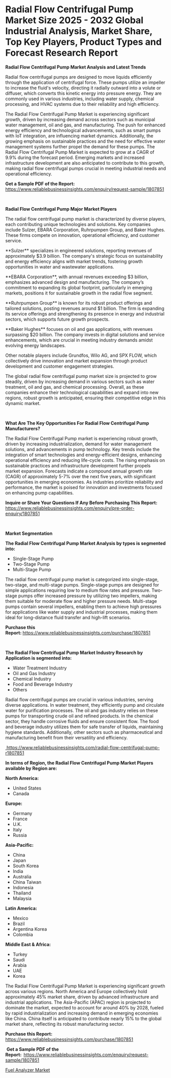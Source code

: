 <p><h1>Radial Flow Centrifugal Pump Market Size 2025 - 2032 Global Industrial Analysis, Market Share, Top Key Players, Product Types and Forecast Research Report</h1></p><p><strong>Radial Flow Centrifugal Pump Market Analysis and Latest Trends</strong></p>
<p><p>Radial flow centrifugal pumps are designed to move liquids efficiently through the application of centrifugal force. These pumps utilize an impeller to increase the fluid's velocity, directing it radially outward into a volute or diffuser, which converts this kinetic energy into pressure energy. They are commonly used in various industries, including water supply, chemical processing, and HVAC systems due to their reliability and high efficiency.</p><p>The Radial Flow Centrifugal Pump Market is experiencing significant growth, driven by increasing demand across sectors such as municipal water management, oil and gas, and manufacturing. The push for enhanced energy efficiency and technological advancements, such as smart pumps with IoT integration, are influencing market dynamics. Additionally, the growing emphasis on sustainable practices and the need for effective water management systems further propel the demand for these pumps. The Radial Flow Centrifugal Pump Market is expected to grow at a CAGR of 9.9% during the forecast period. Emerging markets and increased infrastructure development are also anticipated to contribute to this growth, making radial flow centrifugal pumps crucial in meeting industrial needs and operational efficiency.</p></p>
<p><strong>Get a Sample PDF of the Report:&nbsp;</strong> <a href="https://www.reliablebusinessinsights.com/enquiry/request-sample/1807851?utm_campaign=1789&utm_medium=2&utm_source=Github&utm_content=ia&utm_term=10042025&utm_id=radial-flow-centrifugal-pump">https://www.reliablebusinessinsights.com/enquiry/request-sample/1807851</a></p>
<p>&nbsp;</p>
<p><strong>Radial Flow Centrifugal Pump Major Market Players</strong></p>
<p><p>The radial flow centrifugal pump market is characterized by diverse players, each contributing unique technologies and solutions. Key companies include Sulzer, EBARA Corporation, Ruhrpumpen Group, and Baker Hughes. These firms compete on innovation, operational efficiency, and customer service.</p><p>**Sulzer** specializes in engineered solutions, reporting revenues of approximately $3.9 billion. The company's strategic focus on sustainability and energy efficiency aligns with market trends, fostering growth opportunities in water and wastewater applications.</p><p>**EBARA Corporation**, with annual revenues exceeding $3 billion, emphasizes advanced design and manufacturing. The company’s commitment to expanding its global footprint, particularly in emerging markets, positions it for sustainable growth in the radial flow segment.</p><p>**Ruhrpumpen Group** is known for its robust product offerings and tailored solutions, posting revenues around $1 billion. The firm is expanding its service offerings and strengthening its presence in energy and industrial sectors, which supports future growth prospects.</p><p>**Baker Hughes** focuses on oil and gas applications, with revenues surpassing $20 billion. The company invests in digital solutions and service enhancements, which are crucial in meeting industry demands amidst evolving energy landscapes.</p><p>Other notable players include Grundfos, Wilo AG, and SPX FLOW, which collectively drive innovation and market expansion through product development and customer engagement strategies. </p><p>The global radial flow centrifugal pump market size is projected to grow steadily, driven by increasing demand in various sectors such as water treatment, oil and gas, and chemical processing. Overall, as these companies enhance their technological capabilities and expand into new regions, robust growth is anticipated, ensuring their competitive edge in this dynamic market.</p></p>
<p>&nbsp;</p>
<p><strong>What Are The Key Opportunities For Radial Flow Centrifugal Pump Manufacturers?</strong></p>
<p><p>The Radial Flow Centrifugal Pump market is experiencing robust growth, driven by increasing industrialization, demand for water management solutions, and advancements in pump technology. Key trends include the integration of smart technologies and energy-efficient designs, enhancing operational efficiency and reducing life-cycle costs. The rising emphasis on sustainable practices and infrastructure development further propels market expansion. Forecasts indicate a compound annual growth rate (CAGR) of approximately 5-7% over the next five years, with significant opportunities in emerging economies. As industries prioritize reliability and performance, the market is poised for innovation and investments focused on enhancing pump capabilities.</p></p>
<p><strong>Inquire or Share Your Questions If Any Before Purchasing This Report:</strong> <a href="https://www.reliablebusinessinsights.com/enquiry/pre-order-enquiry/1807851?utm_campaign=1789&utm_medium=2&utm_source=Github&utm_content=ia&utm_term=10042025&utm_id=radial-flow-centrifugal-pump">https://www.reliablebusinessinsights.com/enquiry/pre-order-enquiry/1807851</a></p>
<p>&nbsp;</p>
<p><strong>Market Segmentation</strong></p>
<p><strong>The Radial Flow Centrifugal Pump Market Analysis by types is segmented into:</strong></p>
<p><ul><li>Single-Stage Pump</li><li>Two-Stage Pump</li><li>Multi-Stage Pump</li></ul></p>
<p><p>The radial flow centrifugal pump market is categorized into single-stage, two-stage, and multi-stage pumps. Single-stage pumps are designed for simple applications requiring low to medium flow rates and pressure. Two-stage pumps offer increased pressure by utilizing two impellers, making them suitable for moderate flow and higher pressure needs. Multi-stage pumps contain several impellers, enabling them to achieve high pressures for applications like water supply and industrial processes, making them ideal for long-distance fluid transfer and high-lift scenarios.</p></p>
<p><strong>Purchase this Report:&nbsp;</strong><a href="https://www.reliablebusinessinsights.com/purchase/1807851?utm_campaign=1789&utm_medium=2&utm_source=Github&utm_content=ia&utm_term=10042025&utm_id=radial-flow-centrifugal-pump">https://www.reliablebusinessinsights.com/purchase/1807851</a></p>
<p>&nbsp;</p>
<p><strong>The Radial Flow Centrifugal Pump Market Industry Research by Application is segmented into:</strong></p>
<p><ul><li>Water Treatment Industry</li><li>Oil and Gas Industry</li><li>Chemical Industry</li><li>Food and Beverage Industry</li><li>Others</li></ul></p>
<p><p>Radial flow centrifugal pumps are crucial in various industries, serving diverse applications. In water treatment, they efficiently pump and circulate water for purification processes. The oil and gas industry relies on these pumps for transporting crude oil and refined products. In the chemical sector, they handle corrosive fluids and ensure consistent flow. The food and beverage industry utilizes them for safe transfer of liquids, maintaining hygiene standards. Additionally, other sectors such as pharmaceutical and manufacturing benefit from their versatility and efficiency.</p></p>
<p><a href="https://www.reliablebusinessinsights.com/radial-flow-centrifugal-pump-r1807851?utm_campaign=1789&utm_medium=2&utm_source=Github&utm_content=ia&utm_term=10042025&utm_id=radial-flow-centrifugal-pump">&nbsp;https://www.reliablebusinessinsights.com/radial-flow-centrifugal-pump-r1807851</a></p>
<p><strong>In terms of Region, the Radial Flow Centrifugal Pump Market Players available by Region are:</strong></p>
<p>
    <p> <strong> North America: </strong>
        <ul>
            <li>United States</li>
            <li>Canada</li>
        </ul>
        </p> 
    <p> <strong> Europe: </strong>
        <ul>
            <li>Germany</li>
            <li>France</li>
            <li>U.K.</li>
            <li>Italy</li>
            <li>Russia</li>
        </ul>
        </p> 
    <p> <strong> Asia-Pacific: </strong>
        <ul>
            <li>China</li>
            <li>Japan</li>
            <li>South Korea</li>
            <li>India</li>
            <li>Australia</li>
            <li>China Taiwan</li>
            <li>Indonesia</li>
            <li>Thailand</li>
            <li>Malaysia</li>
        </ul>
        </p> 
    <p> <strong> Latin America: </strong>
        <ul>
            <li>Mexico</li>
            <li>Brazil</li>
            <li>Argentina Korea</li>
            <li>Colombia</li>
        </ul>
        </p> 
    <p> <strong> Middle East & Africa: </strong>
        <ul>
            <li>Turkey</li>
            <li>Saudi</li>
            <li>Arabia</li>
            <li>UAE</li>
            <li>Korea</li>
        </ul>
    </p>
    </p>
<p><p>The Radial Flow Centrifugal Pump Market is experiencing significant growth across various regions. North America and Europe collectively hold approximately 45% market share, driven by advanced infrastructure and industrial applications. The Asia-Pacific (APAC) region is projected to dominate the market, expected to account for around 40% by 2028, fueled by rapid industrialization and increasing demand in emerging economies like China. China itself is anticipated to contribute nearly 15% to the global market share, reflecting its robust manufacturing sector.</p></p>
<p><strong>Purchase this Report: </strong><a href="https://www.reliablebusinessinsights.com/purchase/1807851?utm_campaign=1789&utm_medium=2&utm_source=Github&utm_content=ia&utm_term=10042025&utm_id=radial-flow-centrifugal-pump">https://www.reliablebusinessinsights.com/purchase/1807851</a></p>
<p>&nbsp;<strong>Get a Sample PDF of the Report:&nbsp;&nbsp;</strong><a href="https://www.reliablebusinessinsights.com/enquiry/request-sample/1807851?utm_campaign=1789&utm_medium=2&utm_source=Github&utm_content=ia&utm_term=10042025&utm_id=radial-flow-centrifugal-pump">https://www.reliablebusinessinsights.com/enquiry/request-sample/1807851</a></p>
<p><strong></strong></p>
<p><p><a href="https://github.com/merkinedry7b/Market-Research-Report-List-1/blob/main/fuel-analyzer-market.md?utm_campaign=1789&utm_medium=2&utm_source=Github&utm_content=ia&utm_term=10042025&utm_id=radial-flow-centrifugal-pump">Fuel Analyzer Market</a></p></p>